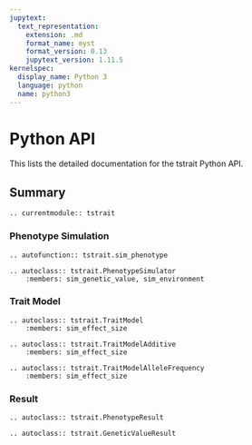 ```yaml
---
jupytext:
  text_representation:
    extension: .md
    format_name: myst
    format_version: 0.13
    jupytext_version: 1.11.5
kernelspec:
  display_name: Python 3
  language: python
  name: python3
---
```


# Python API

This lists the detailed documentation for the tstrait Python API.

## Summary

```{eval-rst}
.. currentmodule:: tstrait
```

### Phenotype Simulation

```{eval-rst}
.. autofunction:: tstrait.sim_phenotype
```

```{eval-rst}
.. autoclass:: tstrait.PhenotypeSimulator
    :members: sim_genetic_value, sim_environment
```

### Trait Model

```{eval-rst}
.. autoclass:: tstrait.TraitModel
    :members: sim_effect_size
```

```{eval-rst}
.. autoclass:: tstrait.TraitModelAdditive
    :members: sim_effect_size
```

```{eval-rst}
.. autoclass:: tstrait.TraitModelAlleleFrequency
    :members: sim_effect_size
```

### Result

```{eval-rst}
.. autoclass:: tstrait.PhenotypeResult
```

```{eval-rst}
.. autoclass:: tstrait.GeneticValueResult
```